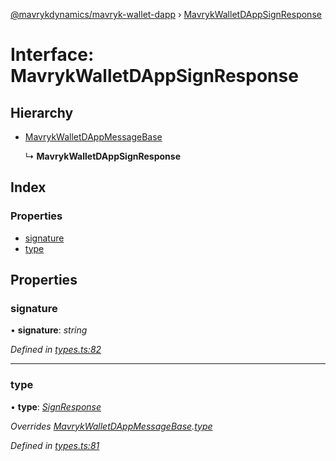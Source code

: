 [@mavrykdynamics/mavryk-wallet-dapp](../README.md) › [MavrykWalletDAppSignResponse](mavrykwalletdappsignresponse.md)

# Interface: MavrykWalletDAppSignResponse

## Hierarchy

* [MavrykWalletDAppMessageBase](mavrykwalletdappmessagebase.md)

  ↳ **MavrykWalletDAppSignResponse**

## Index

### Properties

* [signature](mavrykwalletdappsignresponse.md#signature)
* [type](mavrykwalletdappsignresponse.md#type)

## Properties

###  signature

• **signature**: *string*

*Defined in [types.ts:82](https://github.com/mavryk-network/mavryk-wallet-dapp/blob/0871fa5/src/types.ts#L82)*

___

###  type

• **type**: *[SignResponse](../enums/mavrykwalletdappmessagetype.md#signresponse)*

*Overrides [MavrykWalletDAppMessageBase](mavrykwalletdappmessagebase.md).[type](mavrykwalletdappmessagebase.md#type)*

*Defined in [types.ts:81](https://github.com/mavryk-network/mavryk-wallet-dapp/blob/0871fa5/src/types.ts#L81)*
